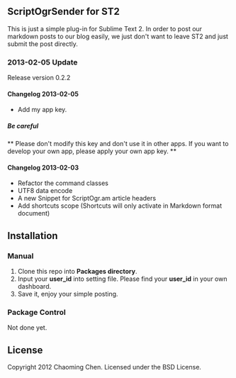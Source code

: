 ## ScriptOgrSender for ST2

This is just a simple plug-in for Sublime Text 2. In order to post our markdown posts to our blog easily, we just don't want to leave ST2 and just submit the post directly.

### 2013-02-05 Update
Release version 0.2.2

#### Changelog 2013-02-05
* Add my app key.

##### Be careful
** Please don't modify this key and don't use it in other apps. If you want to develop your own app, please apply your own app key. **

#### Changelog 2013-02-03
* Refactor the command classes
* UTF8 data encode
* A new Snippet for ScriptOgr.am article headers
* Add shortcuts scope (Shortcuts will only activate in Markdown format document)

## Installation
### Manual
1. Clone this repo into **Packages directory**.
2. Input your **user\_id** into setting file. Please find your **user\_id** in your own dashboard.
3. Save it, enjoy your simple posting.

### Package Control
Not done yet.

## License
Copyright 2012 Chaoming Chen. Licensed under the BSD License.